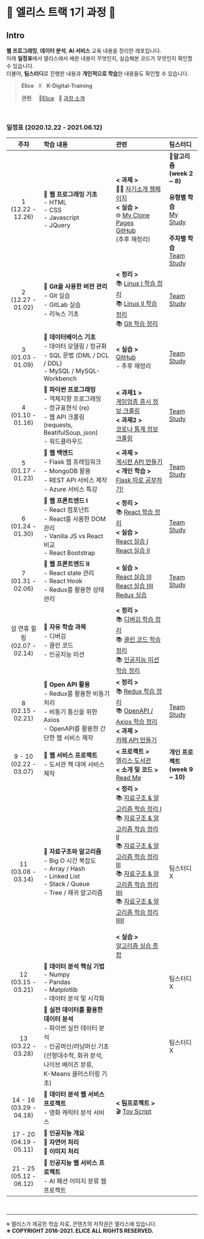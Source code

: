 # 🐇 엘리스 트랙 1기 과정 🐇

## Intro

**웹 프로그래밍**, **데이터 분석**,  **AI 서비스** 교육 내용을 정리한 레포입니다. <br>아래 **일정표**에서 엘리스에서 배운 내용이 무엇인지, 실습해본 코드가 무엇인지 확인할 수 있습니다. <br>더불어, **팀스터디**로 진행한 내용과 **개인적으로 학습**한 내용들도 확인할 수 있습니다.   

> **Elice** &nbsp; X &nbsp; **K-Digital-Training**
>
> **관련**: &nbsp;&nbsp; 🐇[Elice](https://elice.io/) &nbsp; 📖 [과정 소개](https://elicetrack.oopy.io/) 

<br/>

### 일정표 (2020.12.22 - 2021.06.12)

|               주차                | 학습 내용                                                    | 관련                                                         | 팀스터디                                                     |
| :-------------------------------: | :----------------------------------------------------------- | :----------------------------------------------------------- | :----------------------------------------------------------- |
|      1<br />(12.22 - 12.26)       | 🚩 **웹 프로그래밍 기초** <br /> - HTML <br />- CSS <br />- Javascript<br />- JQuery | **< 과제 >**<br /> 🙋‍♂️ [자기소개 웹페이지](http://bky373.kdt-gitlab.elice.io/about-me/) <br />**< 실습 >**<br />🌐 [My Clone Pages](http://bky373.kdt-gitlab.elice.io/clone-pages/index.html) <br /> [GitHub](https://github.com/bky373/elice-1st-racer/tree/master/week_01_Web_Programming_Basics)<br />(추후 재정리) | **📐알고리즘<br />(week 2 ~ 8)**<br /><br />**유형별 학습** <br />[My Study](https://kdt-gitlab.elice.io/bky373/algorithm-study)<br/><br />**주차별 학습** <br />[Team Study](https://kdt-gitlab.elice.io/soomin/algorithm_3)<br /> |
|      2<br />(12.27 - 01.02)       | 🚩 **Git을 사용한 버전 관리** <br />- Git 실습<br />- GitLab 실습 <br />- 리눅스 기초 | **< 정리 >**<br />📚 [Linux I 학습 정리](https://github.com/bky373/elice-1st-racer/blob/master/week_02_Linux_%26_Git/Linux_01.md)<br />📚 [Linux II 학습 정리](https://github.com/bky373/elice-1st-racer/blob/master/week_02_Linux_%26_Git/Linux_02.md)<br />📚 [GIt 학습 정리](https://github.com/bky373/elice-1st-racer/blob/master/week_02_Linux_%26_Git/Git.md) | [Team Study](https://kdt-gitlab.elice.io/soomin/algorithm_3/-/tree/master/week-02) |
|      3<br />(01.03 - 01.09)       | 🚩 **데이터베이스 기초**<br /> - 데이터 모델링 / 정규화<br /> - SQL 문법 (DML / DCL / DDL)<br /> - MySQL / MySQL-Workbench | **< 실습 >**<br />[GitHub](https://github.com/bky373/elice-1st-racer/tree/master/week_03_Database_Basics)<br />- 추후 재정리 | [Team Study](https://kdt-gitlab.elice.io/soomin/algorithm_3/-/tree/master/week-03) |
|      4<br />(01.10 - 01.16)       | 🚩 **파이썬 프로그래밍**<br />- 객체지향 프로그래밍<br />- 정규표현식 (re)<br />- 웹 API 크롤링 (requests, BeatifulSoup, json)<br />- 워드클라우드 | **< 과제1 >** <br />[게임업종 증시 정보 크롤링](https://github.com/bky373/elice-1st-racer/blob/master/week_04_Python_Programming/crawling_stock_stats.py)<br />**< 과제2 >**  <br />[코로나 통계 정보 크롤링](https://github.com/bky373/elice-1st-racer/blob/master/week_04_Python_Programming/crawling_corona_stats.py) | [Team Study](https://kdt-gitlab.elice.io/soomin/algorithm_3/-/tree/master/week-04) |
|      5<br />(01.17 - 01.23)       | 🚩 **웹 백엔드**<br />- Flask 웹 프레임워크<br />- MongoDB 활용<br />- REST API 서비스 제작<br />- Azure 서비스 특강<br /> | **< 과제 >**<br />[게시판 API 만들기](https://kdt-gitlab.elice.io/bky373/com-ma-board)<br />**< 개인 학습 >**<br />[Flask 따로 공부하기!](https://kdt-gitlab.elice.io/bky373/flask-prac) | [Team Study](https://kdt-gitlab.elice.io/soomin/algorithm_3/-/tree/5th_borahm/week-05) |
|      6<br />(01.24 - 01.30)       | 🚩 **웹 프론트엔드 I**<br />- React 컴포넌트<br />- React를 사용한 DOM 관리<br />- Vanilla JS vs React 비교<br />- React Bootstrap | **< 정리 >**<br />📚 [React 학습 정리](https://github.com/bky373/elice-1st-racer/blob/master/week_06_Web_Frontend_I/React.md)<br />**< 실습 >**<br />[React 실습 I](https://github.com/bky373/elice-1st-racer/blob/master/week_06_Web_Frontend_I/02_React_Basics_I/reactapp/src/index.js)<br />[React 실습 II](https://github.com/bky373/elice-1st-racer/blob/master/week_06_Web_Frontend_I/04_React_Basics_II/reactapp02/src/index.js) | [Team Study](https://kdt-gitlab.elice.io/soomin/algorithm_3/-/tree/master/week-06) |
|      7<br />(01.31 - 02.06)       | 🚩 **웹 프론트엔드 II**<br />- React state 관리<br />- React Hook<br />- Redux를 활용한 상태 관리 | **< 실습 >**<br />[React 실습 III](https://github.com/bky373/elice-1st-racer/blob/master/week_07_Web_Frontend_II/02_React_Basics_III/reactapp03/src/index.js)<br />[React 실습 IIII](https://github.com/bky373/elice-1st-racer/tree/master/week_07_Web_Frontend_II/04_React_Basics_IV)<br />[Redux 실습](https://github.com/bky373/elice-1st-racer/tree/master/week_07_Web_Frontend_II/05_Redux_Basics) | [Team Study]()                                               |
| 설 연휴 힐링<br />(02.07 - 02.14) | 🚩 **자유 학습 과목**<br />- 디버깅<br />- 클린 코드<br />- 인공지능 미션 | **< 정리 >**<br />📚 [디버깅 학습 정리](https://github.com/bky373/elice-1st-racer/tree/master/week_else/Debugging)<br />📚 [클린 코드 학습 정리](https://github.com/bky373/elice-1st-racer/tree/master/week_else/Clean_Code)<br />📚 [인공지능 미션 학습 정리](https://github.com/bky373/elice-1st-racer/blob/master/week_else/AI_Mission/AI_Mission_01.md) |                                                              |
|      8<br />(02.15 - 02.21)       | 🚩 **Open API 활용**<br />- Redux를 활용한 비동기 처리 <br />- 비동기 통신을 위한 Axios <br />- OpenAPI를 활용한 간단한 웹 서비스 제작 | **< 정리 >**<br />📚 [Redux 학습 정리](https://github.com/bky373/elice-1st-racer/blob/master/week_08_OpenAPI/README_Redux.md)<br />📚 [OpenAPI / Axios 학습 정리](https://github.com/bky373/elice-1st-racer/blob/master/week_08_OpenAPI/README_OpenAPI.md)<br />**< 과제 >**<br />[카페 API 만들기](https://github.com/bky373/elice-1st-racer/tree/master/week_08_OpenAPI/06_assignment) | [Team Study]()                                               |
|    9 - 10<br />(02.22 - 03.07)    | 🚩 **웹 서비스 프로젝트**<br />- 도서관 책 대여 서비스 제작   | **< 프로젝트 >**<br />[엘리스 도서관](https://github.com/bky373/elice_library)**<br />< 소개 및 코드 >**<br />[Read Me](https://github.com/bky373/elice_library#%ED%94%84%EB%A1%9C%EC%A0%9D%ED%8A%B8-%EC%86%8C%EA%B0%9C) | **개인 프로젝트<br />(week 9 ~ 10)**                         |
|      11<br />(03.08 - 03.14)      | 🚩 **자료구조와 알고리즘**<br />- Big O 시간 복잡도<br />- Array / Hash<br />- Linked List<br />- Stack / Queue<br />- Tree / 재귀 알고리즘 | **< 정리 >**<br />📚 [자료구조 & 알고리즘 학습 정리 I](https://github.com/bky373/elice-1st-racer/blob/master/week_11_DS_N_Algorithm/DS_Algorithm_01.md)<br />📚 [자료구조 & 알고리즘 학습 정리 II](https://github.com/bky373/elice-1st-racer/blob/master/week_11_DS_N_Algorithm/DS_Algorithm_02.md)<br>📚 [자료구조 & 알고리즘 학습 정리 III](https://github.com/bky373/elice-1st-racer/blob/master/week_11_DS_N_Algorithm/DS_Algorithm_03.md)<br>📚 [자료구조 & 알고리즘 학습 정리 IIII](https://github.com/bky373/elice-1st-racer/blob/master/week_11_DS_N_Algorithm/DS_Algorithm_04.md)<br />📚 [자료구조 & 알고리즘 학습 정리 IIIII](https://github.com/bky373/elice-1st-racer/blob/master/week_11_DS_N_Algorithm/DS_Algorithm_05.md)<br /><br />**< 실습 >**<br>[알고리즘 실습 종합](https://github.com/bky373/elice-1st-racer/tree/master/week_11_DS_N_Algorithm) | 팀스터디 X                                                   |
|      12<br />(03.15 - 03.21)      | 🚩 **데이터 분석 핵심 기법**<br />- Numpy<br />- Pandas<br />- Matplotlib<br />- 데이터 분석 및 시각화 |                                                              | 팀스터디 X                                                   |
|      13<br />(03.22 - 03.28)      | 🚩 **실전 데이터를 활용한 데이터 분석**<br />- 파이썬 실전 데이터 분석<br />- 인공머신/러닝머신 기초<br />  (선형대수학, 회귀 분석, <br />  나이브 베이즈 분류, <br />  K-Means 클러스터링 기초) |                                                              | 팀스터디 X                                                   |
|   14 - 16<br />(03.29 - 04.18)    | 🚩 **데이터 분석 웹 서비스 프로젝트**<br />- 영화 캐릭터 분석 서비스 | **< 팀프로젝트 >**<br />🎬 [Toy Script](https://github.com/bky373/toyscript) |                                                              |
|   17 - 20<br />(04.19 - 05.11)    | 🚩 **인공지능 개요**<br />🚩 **자연어 처리**<br/>🚩 **이미지 처리**<br/> |                                                              |                                                              |
|   21 - 25<br />(05.12 - 06.12)    | 🚩 **인공지능 웹 서비스 프로젝트**<br />- AI 패션 이미지 분류 웹 프로젝트 |                                                              |                                                              |



<br/>

---

※ 엘리스가 제공한 학습 자료, 콘텐츠의 저작권은 엘리스에 있습니다. <br>
**※ COPYRIGHT 2016-2021. ELICE ALL RIGHTS RESERVED.**
